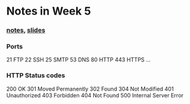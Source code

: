 # Notes in Week 5

###  [notes](http://docs.cs50.net/2016/fall/notes/6/week6.html), [slides](http://cdn.cs50.net/2016/fall/lectures/6/week6.pdf)

### Ports

21 FTP
22 SSH
25 SMTP
53 DNS
80 HTTP
443 HTTPS
... 

### HTTP Status codes
200 OK
301 Moved Permanently
302 Found
304 Not Modified
401 Unauthorized
403 Forbidden
404 Not Found
500 Internal Server Error
